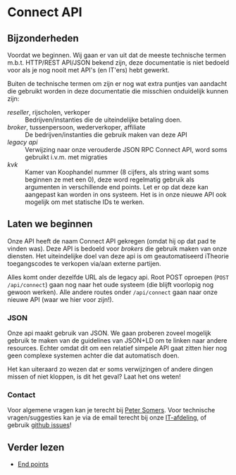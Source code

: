 # Connect API
## Bijzonderheden
Voordat we beginnen. Wij gaan er van uit dat de meeste technische termen m.b.t. HTTP/REST API/JSON bekend zijn, deze documentatie is niet bedoeld voor als je nog nooit met API's (en IT'ers) hebt gewerkt.

Buiten de technische termen om zijn er nog wat extra puntjes van aandacht die gebruikt worden in deze documentatie die misschien onduidelijk kunnen zijn:
<dl>
<dt><dfn>reseller</dfn>, rijscholen, verkoper</dt>
<dd>Bedrijven/instanties die de uiteindelijke betaling doen.</dd>
<dt><dfn>broker</dfn>, tussenpersoon, wederverkoper, affiliate</dt>
<dd>De bedrijven/instanties die gebruik maken van deze API</dd>
<dt><dfn>legacy api</dfn></dt>
<dd>Verwijzing naar onze verouderde JSON RPC Connect API, word soms gebruikt i.v.m. met migraties</dd>
<dt><dfn>kvk</dfn></dt>
<dd>Kamer van Koophandel nummer (8 cijfers, als string want soms beginnen ze met een 0), deze word regelmatig gebruik als argumenten in verschillende end points. Let er op dat deze kan aangepast kan worden in ons systeem. Het is in onze nieuwe API ook mogelijk om met statische IDs te werken.</dd>
</dl>

## Laten we beginnen
Onze API heeft de naam Connect API gekregen (omdat hij op dat pad te vinden was). Deze API is bedoeld voor <dfn id="broker">brokers</dfn> die gebruik maken van onze diensten.  Het uiteindelijke doel van deze api is om geautomatiseerd iTheorie toegangscodes te verkopen via/aan externe partijen.

Alles komt onder dezelfde URL als de legacy api. Root POST oproepen (`POST /api/connect`) gaan nog naar het oude systeem (die blijft voorlopig nog gewoon werken). Alle andere routes onder `/api/connect` gaan naar onze nieuwe API (waar we hier voor zijn!).

### JSON
Onze api maakt gebruik van JSON. We gaan proberen zoveel mogelijk gebruik te maken van de guidelines van JSON+LD om te linken naar andere resources. Echter omdat dit om een relatief simpele API gaat zitten hier nog geen complexe systemen achter die dat automatisch doen. 

Het kan uiteraard zo wezen dat er soms verwijzingen of andere dingen missen of niet kloppen, is dit het geval? Laat het ons weten!

### Contact
Voor algemene vragen kan je terecht bij [Peter Somers](mailto:p.somers@lensmedia.nl). Voor technische vragen/suggesties kan je via de email terecht bij onze [IT-afdeling](mailto:it@lensmedia.nl), of gebruik [github issues](https://github.com/lensmedia/itheorie.nl-public/issues)!

## Verder lezen
* [End points](end-points.md)

